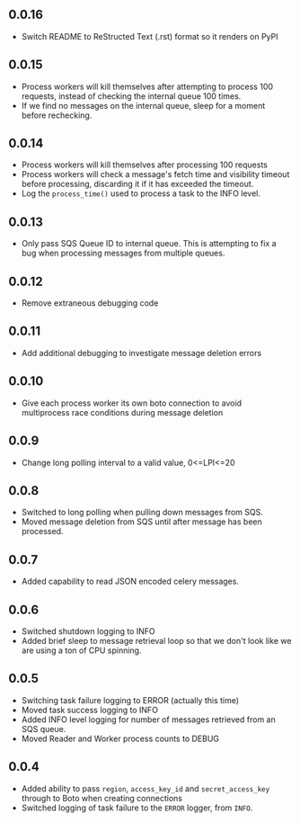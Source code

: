 ## 0.0.16

* Switch README to ReStructed Text (.rst) format so it renders on PyPI

## 0.0.15

* Process workers will kill themselves after attempting to process 100 requests, instead of checking the internal queue 100 times.
* If we find no messages on the internal queue, sleep for a moment before rechecking.

## 0.0.14

* Process workers will kill themselves after processing 100 requests
* Process workers will check a message's fetch time and visibility timeout before processing, discarding it if it has exceeded the timeout.
* Log the `process_time()` used to process a task to the INFO level.

## 0.0.13

* Only pass SQS Queue ID to internal queue.  This is attempting to fix a bug when processing messages from multiple queues.

## 0.0.12

* Remove extraneous debugging code

## 0.0.11

* Add additional debugging to investigate message deletion errors

## 0.0.10

* Give each process worker its own boto connection to avoid multiprocess race conditions during message deletion

## 0.0.9

* Change long polling interval to a valid value, 0<=LPI<=20

## 0.0.8

* Switched to long polling when pulling down messages from SQS.
* Moved message deletion from SQS until after message has been processed.

## 0.0.7

* Added capability to read JSON encoded celery messages.

## 0.0.6

* Switched shutdown logging to INFO
* Added brief sleep to message retrieval loop so that we don't look like we are using a ton of CPU spinning.

## 0.0.5

* Switching task failure logging to ERROR (actually this time)
* Moved task success logging to INFO
* Added INFO level logging for number of messages retrieved from an SQS queue.
* Moved Reader and Worker process counts to DEBUG

## 0.0.4

* Added ability to pass `region`, `access_key_id` and `secret_access_key` through to Boto when creating connections
* Switched logging of task failure to the `ERROR` logger, from `INFO`.
